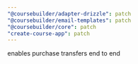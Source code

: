 ```yaml
---
"@coursebuilder/adapter-drizzle": patch
"@coursebuilder/email-templates": patch
"@coursebuilder/core": patch
"create-course-app": patch
---
```


enables purchase transfers end to end
